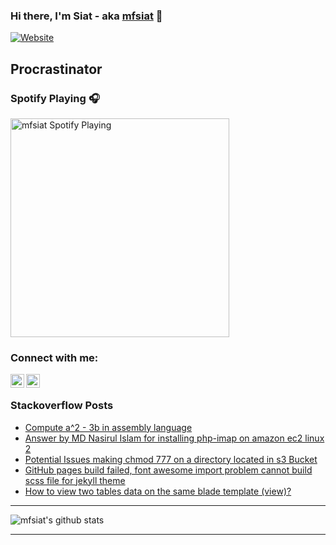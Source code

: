 ### Hi there, I'm Siat - aka [mfsiat][website] 👋

[![Website](https://img.shields.io/website?label=mfsiat.github.io&style=for-the-badge&url=https%3A%2F%2Fcodestackr.com)](https://mfsiat.github.io/)

## Procrastinator

### Spotify Playing 🎧

[<img src="https://now-playing-codestackr.vercel.app/api/spotify-playing" alt="mfsiat Spotify Playing" width="350" />](https://open.spotify.com/user/yar0q4ayr73cdw0shmqcdg3nw?si=NPxSbD5VR-WzjdL982wTRg)

### Connect with me:

[<img align="left" alt="nasirul-islam-4708ab153 | LinkedIn" width="22px" src="https://cdn.jsdelivr.net/npm/simple-icons@v3/icons/linkedin.svg" />][linkedin]
[<img align="left" alt="siatislam | Twitter" width="22px" src="https://cdn.jsdelivr.net/npm/simple-icons@v3/icons/twitter.svg" />][twitter]

<br />

<!-- ### Platform:

![](aws.svg) -->

### Stackoverflow Posts

<!-- BLOG-POST-LIST:START -->
- [Compute a^2 - 3b in assembly language](https://stackoverflow.com/questions/64061673/compute-a2-3b-in-assembly-language)
- [Answer by MD Nasirul Islam for installing php-imap on amazon ec2 linux 2](https://stackoverflow.com/questions/48826074/installing-php-imap-on-amazon-ec2-linux-2/63721530#63721530)
- [Potential Issues making chmod 777 on a directory located in s3 Bucket](https://stackoverflow.com/questions/63610596/potential-issues-making-chmod-777-on-a-directory-located-in-s3-bucket)
- [GitHub pages build failed, font awesome import problem cannot build scss file for jekyll theme](https://stackoverflow.com/questions/62937266/github-pages-build-failed-font-awesome-import-problem-cannot-build-scss-file-fo)
- [How to view two tables data on the same blade template (view)?](https://stackoverflow.com/questions/62740463/how-to-view-two-tables-data-on-the-same-blade-template-view)
<!-- BLOG-POST-LIST:END -->

---

![mfsiat's github stats](https://github-readme-stats.vercel.app/api?username=mfsiat&theme=vue&show_icons=true)

---

[website]: https://mfsiat.github.io/
[twitter]: https://twitter.com/siatislam
[linkedin]: https://linkedin.com/in/nasirul-islam-4708ab153
